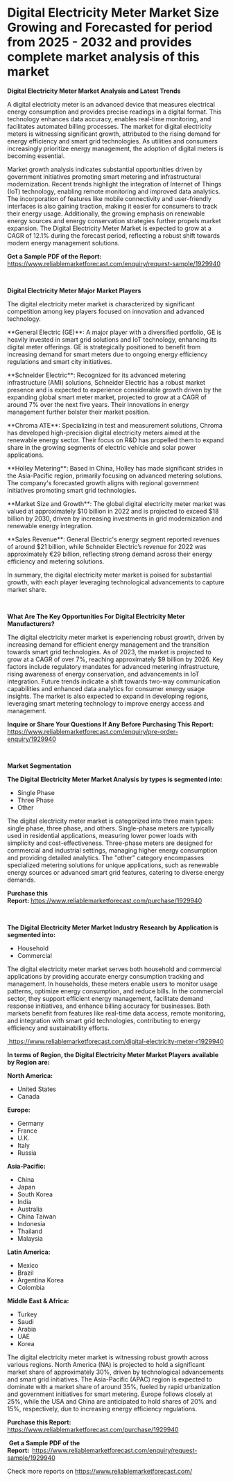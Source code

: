 <p><h1>Digital Electricity Meter Market Size Growing and Forecasted for period from 2025 - 2032 and provides complete market analysis of this market</h1></p><p><strong>Digital Electricity Meter Market Analysis and Latest Trends</strong></p>
<p><p>A digital electricity meter is an advanced device that measures electrical energy consumption and provides precise readings in a digital format. This technology enhances data accuracy, enables real-time monitoring, and facilitates automated billing processes. The market for digital electricity meters is witnessing significant growth, attributed to the rising demand for energy efficiency and smart grid technologies. As utilities and consumers increasingly prioritize energy management, the adoption of digital meters is becoming essential.</p><p>Market growth analysis indicates substantial opportunities driven by government initiatives promoting smart metering and infrastructural modernization. Recent trends highlight the integration of Internet of Things (IoT) technology, enabling remote monitoring and improved data analytics. The incorporation of features like mobile connectivity and user-friendly interfaces is also gaining traction, making it easier for consumers to track their energy usage. Additionally, the growing emphasis on renewable energy sources and energy conservation strategies further propels market expansion. The Digital Electricity Meter Market is expected to grow at a CAGR of 12.1% during the forecast period, reflecting a robust shift towards modern energy management solutions.</p></p>
<p><strong>Get a Sample PDF of the Report:&nbsp;</strong> <a href="https://www.reliablemarketforecast.com/enquiry/request-sample/1929940?utm_campaign=1893&utm_medium=2&utm_source=Github&utm_content=ia&utm_term=16012025&utm_id=digital-electricity-meter">https://www.reliablemarketforecast.com/enquiry/request-sample/1929940</a></p>
<p>&nbsp;</p>
<p><strong>Digital Electricity Meter Major Market Players</strong></p>
<p><p>The digital electricity meter market is characterized by significant competition among key players focused on innovation and advanced technology. </p><p>**General Electric (GE)**: A major player with a diversified portfolio, GE is heavily invested in smart grid solutions and IoT technology, enhancing its digital meter offerings. GE is strategically positioned to benefit from increasing demand for smart meters due to ongoing energy efficiency regulations and smart city initiatives.</p><p>**Schneider Electric**: Recognized for its advanced metering infrastructure (AMI) solutions, Schneider Electric has a robust market presence and is expected to experience considerable growth driven by the expanding global smart meter market, projected to grow at a CAGR of around 7% over the next five years. Their innovations in energy management further bolster their market position.</p><p>**Chroma ATE**: Specializing in test and measurement solutions, Chroma has developed high-precision digital electricity meters aimed at the renewable energy sector. Their focus on R&D has propelled them to expand share in the growing segments of electric vehicle and solar power applications.</p><p>**Holley Metering**: Based in China, Holley has made significant strides in the Asia-Pacific region, primarily focusing on advanced metering solutions. The company's forecasted growth aligns with regional government initiatives promoting smart grid technologies.</p><p>**Market Size and Growth**: The global digital electricity meter market was valued at approximately $10 billion in 2022 and is projected to exceed $18 billion by 2030, driven by increasing investments in grid modernization and renewable energy integration. </p><p>**Sales Revenue**: General Electric's energy segment reported revenues of around $21 billion, while Schneider Electric’s revenue for 2022 was approximately €29 billion, reflecting strong demand across their energy efficiency and metering solutions.</p><p>In summary, the digital electricity meter market is poised for substantial growth, with each player leveraging technological advancements to capture market share.</p></p>
<p>&nbsp;</p>
<p><strong>What Are The Key Opportunities For Digital Electricity Meter Manufacturers?</strong></p>
<p><p>The digital electricity meter market is experiencing robust growth, driven by increasing demand for efficient energy management and the transition towards smart grid technologies. As of 2023, the market is projected to grow at a CAGR of over 7%, reaching approximately $9 billion by 2026. Key factors include regulatory mandates for advanced metering infrastructure, rising awareness of energy conservation, and advancements in IoT integration. Future trends indicate a shift towards two-way communication capabilities and enhanced data analytics for consumer energy usage insights. The market is also expected to expand in developing regions, leveraging smart metering technology to improve energy access and management.</p></p>
<p><strong>Inquire or Share Your Questions If Any Before Purchasing This Report:</strong> <a href="https://www.reliablemarketforecast.com/enquiry/pre-order-enquiry/1929940?utm_campaign=1893&utm_medium=2&utm_source=Github&utm_content=ia&utm_term=16012025&utm_id=digital-electricity-meter">https://www.reliablemarketforecast.com/enquiry/pre-order-enquiry/1929940</a></p>
<p>&nbsp;</p>
<p><strong>Market Segmentation</strong></p>
<p><strong>The Digital Electricity Meter Market Analysis by types is segmented into:</strong></p>
<p><ul><li>Single Phase</li><li>Three Phase</li><li>Other</li></ul></p>
<p><p>The digital electricity meter market is categorized into three main types: single phase, three phase, and others. Single-phase meters are typically used in residential applications, measuring lower power loads with simplicity and cost-effectiveness. Three-phase meters are designed for commercial and industrial settings, managing higher energy consumption and providing detailed analytics. The "other" category encompasses specialized metering solutions for unique applications, such as renewable energy sources or advanced smart grid features, catering to diverse energy demands.</p></p>
<p><strong>Purchase this Report:&nbsp;</strong><a href="https://www.reliablemarketforecast.com/purchase/1929940?utm_campaign=1893&utm_medium=2&utm_source=Github&utm_content=ia&utm_term=16012025&utm_id=digital-electricity-meter">https://www.reliablemarketforecast.com/purchase/1929940</a></p>
<p>&nbsp;</p>
<p><strong>The Digital Electricity Meter Market Industry Research by Application is segmented into:</strong></p>
<p><ul><li>Household</li><li>Commercial</li></ul></p>
<p><p>The digital electricity meter market serves both household and commercial applications by providing accurate energy consumption tracking and management. In households, these meters enable users to monitor usage patterns, optimize energy consumption, and reduce bills. In the commercial sector, they support efficient energy management, facilitate demand response initiatives, and enhance billing accuracy for businesses. Both markets benefit from features like real-time data access, remote monitoring, and integration with smart grid technologies, contributing to energy efficiency and sustainability efforts.</p></p>
<p><a href="https://www.reliablemarketforecast.com/digital-electricity-meter-r1929940?utm_campaign=1893&utm_medium=2&utm_source=Github&utm_content=ia&utm_term=16012025&utm_id=digital-electricity-meter">&nbsp;https://www.reliablemarketforecast.com/digital-electricity-meter-r1929940</a></p>
<p><strong>In terms of Region, the Digital Electricity Meter Market Players available by Region are:</strong></p>
<p>
    <p> <strong> North America: </strong>
        <ul>
            <li>United States</li>
            <li>Canada</li>
        </ul>
        </p> 
    <p> <strong> Europe: </strong>
        <ul>
            <li>Germany</li>
            <li>France</li>
            <li>U.K.</li>
            <li>Italy</li>
            <li>Russia</li>
        </ul>
        </p> 
    <p> <strong> Asia-Pacific: </strong>
        <ul>
            <li>China</li>
            <li>Japan</li>
            <li>South Korea</li>
            <li>India</li>
            <li>Australia</li>
            <li>China Taiwan</li>
            <li>Indonesia</li>
            <li>Thailand</li>
            <li>Malaysia</li>
        </ul>
        </p> 
    <p> <strong> Latin America: </strong>
        <ul>
            <li>Mexico</li>
            <li>Brazil</li>
            <li>Argentina Korea</li>
            <li>Colombia</li>
        </ul>
        </p> 
    <p> <strong> Middle East & Africa: </strong>
        <ul>
            <li>Turkey</li>
            <li>Saudi</li>
            <li>Arabia</li>
            <li>UAE</li>
            <li>Korea</li>
        </ul>
    </p>
    </p>
<p><p>The digital electricity meter market is witnessing robust growth across various regions. North America (NA) is projected to hold a significant market share of approximately 30%, driven by technological advancements and smart grid initiatives. The Asia-Pacific (APAC) region is expected to dominate with a market share of around 35%, fueled by rapid urbanization and government initiatives for smart metering. Europe follows closely at 25%, while the USA and China are anticipated to hold shares of 20% and 15%, respectively, due to increasing energy efficiency regulations.</p></p>
<p><strong>Purchase this Report: </strong><a href="https://www.reliablemarketforecast.com/purchase/1929940?utm_campaign=1893&utm_medium=2&utm_source=Github&utm_content=ia&utm_term=16012025&utm_id=digital-electricity-meter">https://www.reliablemarketforecast.com/purchase/1929940</a></p>
<p>&nbsp;<strong>Get a Sample PDF of the Report:&nbsp;&nbsp;</strong><a href="https://www.reliablemarketforecast.com/enquiry/request-sample/1929940?utm_campaign=1893&utm_medium=2&utm_source=Github&utm_content=ia&utm_term=16012025&utm_id=digital-electricity-meter">https://www.reliablemarketforecast.com/enquiry/request-sample/1929940</a></p>
<p><strong></strong></p>
<p>Check more reports on <a href="https://www.reliablemarketforecast.com/?utm_campaign=1893&utm_medium=2&utm_source=Github&utm_content=ia&utm_term=16012025&utm_id=digital-electricity-meter">https://www.reliablemarketforecast.com/</a></p>